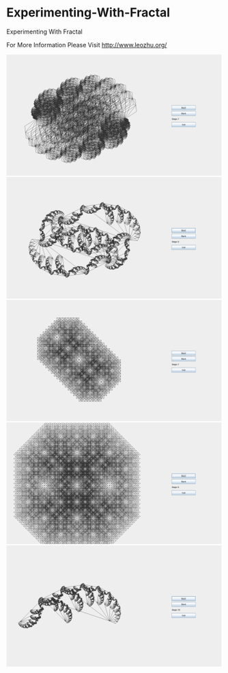 # Experimenting-With-Fractal
Experimenting With Fractal

For More Information Please Visit http://www.leozhu.org/

![Alt text](/show-case/fractal-1.png?raw=true "Optional Title")
![Alt text](/show-case/fractal-2.png?raw=true "Optional Title")
![Alt text](/show-case/fractal-3.png?raw=true "Optional Title")
![Alt text](/show-case/fractal-4.png?raw=true "Optional Title")
![Alt text](/show-case/fractal-5.png?raw=true "Optional Title")
